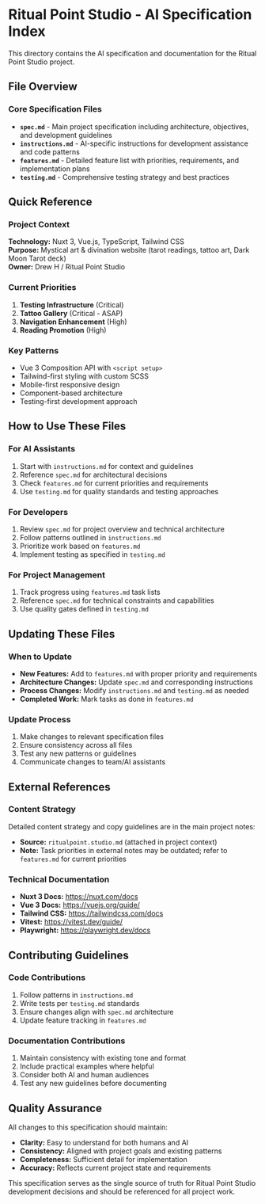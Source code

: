 # Ritual Point Studio - AI Specification Index

This directory contains the AI specification and documentation for the Ritual Point Studio project.

## File Overview

### Core Specification Files

- **`spec.md`** - Main project specification including architecture, objectives, and development guidelines
- **`instructions.md`** - AI-specific instructions for development assistance and code patterns
- **`features.md`** - Detailed feature list with priorities, requirements, and implementation plans
- **`testing.md`** - Comprehensive testing strategy and best practices

## Quick Reference

### Project Context
**Technology:** Nuxt 3, Vue.js, TypeScript, Tailwind CSS  
**Purpose:** Mystical art & divination website (tarot readings, tattoo art, Dark Moon Tarot deck)  
**Owner:** Drew H / Ritual Point Studio  

### Current Priorities
1. **Testing Infrastructure** (Critical)
2. **Tattoo Gallery** (Critical - ASAP)
3. **Navigation Enhancement** (High)
4. **Reading Promotion** (High)

### Key Patterns
- Vue 3 Composition API with `<script setup>`
- Tailwind-first styling with custom SCSS
- Mobile-first responsive design
- Component-based architecture
- Testing-first development approach

## How to Use These Files

### For AI Assistants
1. Start with `instructions.md` for context and guidelines
2. Reference `spec.md` for architectural decisions
3. Check `features.md` for current priorities and requirements
4. Use `testing.md` for quality standards and testing approaches

### For Developers
1. Review `spec.md` for project overview and technical architecture
2. Follow patterns outlined in `instructions.md`
3. Prioritize work based on `features.md`
4. Implement testing as specified in `testing.md`

### For Project Management
1. Track progress using `features.md` task lists
2. Reference `spec.md` for technical constraints and capabilities
3. Use quality gates defined in `testing.md`

## Updating These Files

### When to Update
- **New Features:** Add to `features.md` with proper priority and requirements
- **Architecture Changes:** Update `spec.md` and corresponding instructions
- **Process Changes:** Modify `instructions.md` and `testing.md` as needed
- **Completed Work:** Mark tasks as done in `features.md`

### Update Process
1. Make changes to relevant specification files
2. Ensure consistency across all files
3. Test any new patterns or guidelines
4. Communicate changes to team/AI assistants

## External References

### Content Strategy
Detailed content strategy and copy guidelines are in the main project notes:
- **Source:** `ritualpoint.studio.md` (attached in project context)
- **Note:** Task priorities in external notes may be outdated; refer to `features.md` for current priorities

### Technical Documentation
- **Nuxt 3 Docs:** https://nuxt.com/docs
- **Vue 3 Docs:** https://vuejs.org/guide/
- **Tailwind CSS:** https://tailwindcss.com/docs
- **Vitest:** https://vitest.dev/guide/
- **Playwright:** https://playwright.dev/docs

## Contributing Guidelines

### Code Contributions
1. Follow patterns in `instructions.md`
2. Write tests per `testing.md` standards
3. Ensure changes align with `spec.md` architecture
4. Update feature tracking in `features.md`

### Documentation Contributions
1. Maintain consistency with existing tone and format
2. Include practical examples where helpful
3. Consider both AI and human audiences
4. Test any new guidelines before documenting

## Quality Assurance

All changes to this specification should maintain:
- **Clarity:** Easy to understand for both humans and AI
- **Consistency:** Aligned with project goals and existing patterns
- **Completeness:** Sufficient detail for implementation
- **Accuracy:** Reflects current project state and requirements

This specification serves as the single source of truth for Ritual Point Studio development decisions and should be referenced for all project work.
